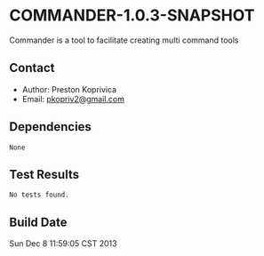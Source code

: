 # COMMANDER-1.0.3-SNAPSHOT

Commander is a tool to facilitate creating multi command tools

## Contact

* Author: Preston Koprivica
* Email: pkopriv2@gmail.com

## Dependencies

```
None
```

## Test Results

```
No tests found.
```

## Build Date

Sun Dec  8 11:59:05 CST 2013

